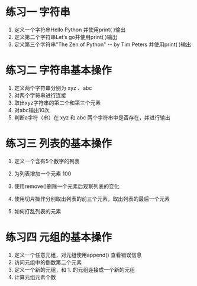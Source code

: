 # 练习一 字符串

1. 定义一个字符串Hello Python 并使用print( )输出
2. 定义第二个字符串Let‘s go并使用print( )输出
3. 定义第三个字符串"The Zen of Python" -- by Tim Peters 并使用print( )输出



# 练习二 字符串基本操作

1. 定义两个字符串分别为 xyz 、abc 
2. 对两个字符串进行连接
3. 取出xyz字符串的第二个和第三个元素
4. 对abc输出10次
5. 判断a字符（串）在 xyz 和 abc 两个字符串中是否存在，并进行输出


# 练习三 列表的基本操作

1. 定义一个含有5个数字的列表

2. 为列表增加一个元素 100

3. 使用remove()删除一个元素后观察列表的变化

4. 使用切片操作分别取出列表的前三个元素，取出列表的最后一个元素

5. 如何打乱列表的元素

# 练习四 元组的基本操作

1. 定义一个任意元组，对元组使用append() 查看错误信息
2. 访问元组中的倒数第二个元素
3. 定义一个新的元组，和 1. 的元组连接成一个新的元组
4. 计算元组元素个数


